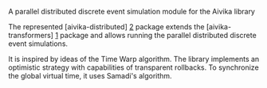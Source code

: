 A parallel distributed discrete event simulation module for the Aivika library

The represented [aivika-distributed] [2] package extends the [aivika-transformers] [1]
package and allows running the parallel distributed discrete event simulations.

It is inspired by ideas of the Time Warp algorithm. The library implements
an optimistic strategy with capabilities of transparent rollbacks. To synchronize 
the global virtual time, it uses Samadi's algorithm.

[1]: http://hackage.haskell.org/package/aivika-transformers  "aivika-transformers"
[2]: http://hackage.haskell.org/package/aivika-distributed  "aivika-distributed"
